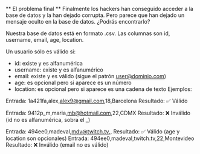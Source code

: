 ** El problema final **
Finalmente los hackers han conseguido acceder a la base de datos y la han dejado corrupta. Pero parece que han dejado un mensaje oculto en la base de datos. ¿Podrás encontrarlo?

Nuestra base de datos está en formato .csv. Las columnas son id, username, email, age, location.

Un usuario sólo es válido si:

- id: existe y es alfanumérica
- username: existe y es alfanumérico
- email: existe y es válido (sigue el patrón user@dominio.com)
- age: es opcional pero si aparece es un número
- location: es opcional pero si aparece es una cadena de texto
Ejemplos:

Entrada: 1a421fa,alex,alex9@gmail.com,18,Barcelona
Resultado: ✅ Válido

Entrada: 9412p_m,maria,mb@hotmail.com,22,CDMX
Resultado: ❌ Inválido (id no es alfanumérica, sobra el _)

Entrada: 494ee0,madeval,mdv@twitch.tv,,
Resultado: ✅ Válido (age y location son opcionales)
Entrada: 494ee0,madeval,twitch.tv,22,Montevideo
Resultado: ❌ Inválido (email no es válido)
